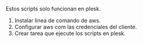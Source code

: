 Estos scripts solo funcionan en plesk.

1. Instalar linea de comando de aws.
2. Configurar aws com las credenciales del cliente.
3. Crear tarea que ejecute los scripts en plesk. 

